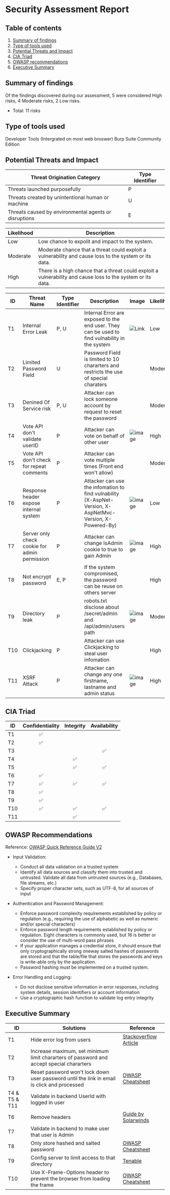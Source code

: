 # Security Assessment Report

## Table of contents
<ol>
  <li><a href="#summary-of-findings">Summary of findings</a></li>
  <li><a href="#type-of-tools-used">Type of tools used</a></li>
  <li><a href="#potential-threats-and-impact">Potential Threats and Impact</a></li>
  <li><a href="#cia-triad">CIA Triad</a></li>
  <li><a href="#owasp-recommendations">OWASP recommendations</a></li>
  <li><a href="#executive-summary">Executive Summary</a></li>
</ol>

## Summary of findings
Of the findings discovered during our assessment, 5 were considered High risks, 4 Moderate risks, 2 Low risks. 

- Total: 11 risks

## Type of tools used
Developer Tools (Intergrated on most web broswer)
Burp Suite Community Edition

## Potential Threats and Impact
| Threat Origination Category      | Type Identifier |
| ----------- | ----------- |
| Threats launched purposefully      | P       |
| Threats created by unintentional human or machine   | U        |
| Threats caused by environmental agents or disruptions | E |

| Likelihood | Description |
| ------------- | ----------- |
| Low | Low chance to expolit and impact to the system. |
| Moderate | Moderate chance that a threat could exploit a vulnerability and cause loss to the system or its data. |
| High | There is a high chance that a threat could exploit a vulnerability and cause loss to the system or its data. |

| ID | Threat Name | Type Identifier | Description |  Image  | Likelihood  | 
| ----------- | ----------- | ----------- | ----------- | ----------- | --------- | 
| T1 | Internal Error Leak | P, U | Internal Error are exposed to the end user. They can be used to find vulnability in the system | ![Link](https://i.imgur.com/iR6MFR8.png) | Low |
| T2 | Limited Password Field | U | Password Field is limited to 10 chararters and restricts the use of special charaters | | Moderate | 
| T3 | Denined Of Service risk | P, U | Attacker can lock someone account by request to reset the password | | Moderate | 
| T4 | Vote API don't validate userID | P | Attacker can vote on behalf of other user | ![image](https://i.imgur.com/RATfy5G.png) | High |  
| T5 | Vote API don't check for repeat comments | P | Attacker can vote multiple times (Front end won't allow) | | Moderate |
| T6 | Response header expose internal system | P | Attacker can use the infomation to find vulnability (X-AspNet-Version, X-AspNetMvc-Version, X-Powered-By) | ![image](https://i.imgur.com/onESMcg.png) | Low |
| T7 | Server only check cookie for admin permission | P | Attacker can change IsAdmin cookie to true to gain Admin | ![image](https://i.imgur.com/yUQ0bDu.png) | High |  
| T8 | Not encrypt password | E, P | If the system compromised, the password can be reuse on others server | | High | 
| T9 | Directory leak | P | robots.txt disclose about /secret/admin and /api/admin/users path | ![image](https://i.imgur.com/itQBOBz.png) | Moderate |
| T10 | Clickjacking | P | Attacker can use Clickjacking to steal user infomation  | | High |
| T11 | XSRF Attack | P | Attacker can change any one firstname, lastname and admin status | ![image](https://i.imgur.com/2lK6HQx.png) | High |


## CIA Triad
| ID | Confidentiality | Integrity | Availability |  
| ----------- | :-----------: | :-----------: | :-----------: | 
| T1 | :white_check_mark:  | | |
| T2 | :white_check_mark: | | |
| T3 | | | :white_check_mark: |
| T4 | | :white_check_mark: | |
| T5 | | :white_check_mark: | :white_check_mark: |
| T6 | :white_check_mark: | | |
| T7 | :white_check_mark: | :white_check_mark: | :white_check_mark: |
| T8 | :white_check_mark: | | |
| T9 | :white_check_mark: | | |
| T10 | :white_check_mark: | :white_check_mark: | :white_check_mark: |
| T11 | | :white_check_mark: | |

## OWASP Recommendations
Reference: [OWASP Quick Reference Guide V2](https://owasp.org/www-pdf-archive/OWASP_SCP_Quick_Reference_Guide_v2.pdf)

- Input Validation: 
    
    - Conduct all data validation on a trusted system
    - Identify all data sources and classify them into trusted and untrusted. Validate all data from untrusted sources (e.g., Databases, file streams, etc.)
    - Specify proper character sets, such as UTF-8, for all sources of input

- Authentication and Password Management:

    - Enforce password complexity requirements established by policy or regulation (e.g., requiring the use of alphabetic as well as numeric and/or special characters)
    -  Enforce password length requirements established by policy or regulation. Eight characters is commonly used, but 16 is better or consider the use of multi-word pass phrases
    - If your application manages a credential store, it should ensure that only cryptographically strong oneway salted hashes of passwords are stored and that the table/file that stores the passwords and keys is write-able only by the application. 
    - Password hashing must be implemented on a trusted system.

- Error Handling and Logging:

    - Do not disclose sensitive information in error responses, including system details, session identifiers or account information
    - Use a cryptographic hash function to validate log entry integrity

## Executive Summary

| ID | Solutions | Reference |
| -- | --------- | --------- |
| T1 |  Hide error log from users  | [Stackoverflow Article](https://stackoverflow.com/questions/8824581/how-to-disable-net-event-log-warnings/8825230#8825230) 
| T2 | Increase maximum, set minimum limit chararters of password and accept special chararters | | 
| T3 | Reset password won't lock down user password until the link in email is click and processed | [OWASP Cheatsheet](https://cheatsheetseries.owasp.org/cheatsheets/Forgot_Password_Cheat_Sheet.html) |
| T4 & T5 & T11 | Validate in backend UserId with logged in user |  |
| T6 | Remove headers | [Guide by Solarwinds](https://support.solarwinds.com/SuccessCenter/s/article/Disable-the-IIS-web-banner-and-other-IIS-headers-in-the-Orion-Platform?language=en_US)
| T7 | Validate in backend to make user that user is Admin | |
| T8 | Only store hashed and salted password | [OWASP Cheatsheet](https://cheatsheetseries.owasp.org/cheatsheets/Password_Storage_Cheat_Sheet.html)|
| T9 | Config server to limit access to that directory | [Tenable](https://www.tenable.com/plugins/nessus/10302)
| T10 | Use X-Frame-Options header to prevent the browser from loading the frame | [OWASP Cheatsheet](https://cheatsheetseries.owasp.org/cheatsheets/Clickjacking_Defense_Cheat_Sheet.html) |  
